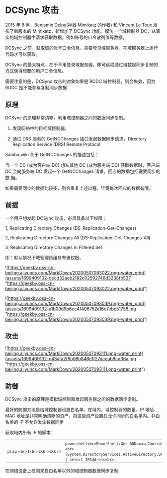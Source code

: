 
# [](#dcsync-%E6%94%BB%E5%87%BB)DCSync 攻击

2015 年 8 月，Benjamin Delpy(神器 Mimikatz 的作者) 和 Vincent Le Toux 发布了新版本的 Mimikatz，新增加了 DCSync 功能。模仿一个域控制器 DC，从真实的域控制器中请求获取数据，例如账号的口令散列值等数据。

DCSync 之前，获取域的账号口令信息，需要登录域服务器，在域服务器上运行代码才可以获取。

DCSync 的最大特点，在于不用登录域服务器，即可远程通过域数据同步复制的方式获得想要的用户口令信息。

需要注意的是，DCSync 攻击的对象如果是 RODC 域控制器，则会失效，因为 RODC 是不能参与复制同步数据

## [](#%E5%8E%9F%E7%90%86)原理

DCSync 的原理非常清晰，利用域控制器之间的数据同步复制。

1.  发现网络中的目标域控制器;
    
2.  通过 DRS 服务的 GetNCChanges 接口发起数据同步请求，Directory Replication Service (DRS) Remote Protocol
    

Samba wiki 关于 GetNCChanges 的描述包括：

当一个 DC (成为客户端 DC) 想从其他 DC (成为服务端 DC) 获取数据时，客户端 DC 会向服务端 DC 发起一个 GetNCChanges 请求。回应的数据包括需要同步的数 据。

如果需要同步的数据比较多，则会重复上述过程。毕竟每次回应的数据有限。

## [](#%E5%89%8D%E6%8F%90)前提

一个用户想发起 DCSync 攻击，必须具备以下权限：

1, Replicating Directory Changes (DS-Replication-Get-Changes)

2, Replicating Directory Changes All (DS-Replication-Get-Changes-All)

3, Replicating Directory Changes In Filtered Set

即：默认情况下域管理员组具有该权限。

![https://geekby.oss-cn-beijing.aliyuncs.com/MarkDown/20200507093022.png-water_print](assets/1699409132-decd32aeb2182c02592746d3238fb537 "https://geekby.oss-cn-beijing.aliyuncs.com/MarkDown/20200507093022.png-water_print")

![https://geekby.oss-cn-beijing.aliyuncs.com/MarkDown/20200507093039.png-water_print](assets/1699409132-a1b09d9b6ec41406752a16e7ebe51758.jpg "https://geekby.oss-cn-beijing.aliyuncs.com/MarkDown/20200507093039.png-water_print")

## [](#%E6%94%BB%E5%87%BB)攻击

![https://geekby.oss-cn-beijing.aliyuncs.com/MarkDown/20200507093111.png-water_print](assets/1699409132-e43afa2f9b98b846e1f27dceab8cd36a.jpg "https://geekby.oss-cn-beijing.aliyuncs.com/MarkDown/20200507093111.png-water_print")

## [](#%E9%98%B2%E5%BE%A1)防御

DCSync 攻击的原理是模拟域控制器发起服务器之间的数据同步复制。

最好的防御方法是给域控制器设置白名单。在域内，域控制器的数量、IP 地址、MAC 地址是非常明确清晰的资产，将这些资产设置在允许同步的白名单内。非白名单的 IP 不允许发生数据同步

获取域内所有 IP 的脚本：

|     |     |     |
| --- | --- | --- |
| ```plain<br>1<br>2<br>3<br>``` | ```powershell<br>PowerShell:Get-ADDomainController -filter * \| select IPv4Address<br>或<br>[System.DirectoryServices.ActiveDirectory.Domain]::GetCurrentDomain().DomainControllers \| select IPAddress<br>``` |

在网络设备上检测来自白名单以外的域控制器数据同步复制
